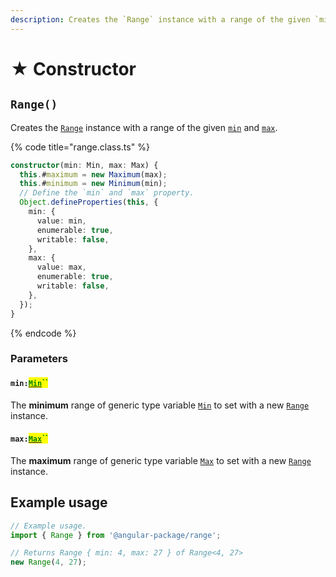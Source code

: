 ```yaml
---
description: Creates the `Range` instance with a range of the given `min` and `max`
---
```


# ★ Constructor

## `Range()`

Creates the [`Range`](broken-reference) instance with a range of the given [`min`](constructor.md#min-min) and [`max`](constructor.md#max-max).

{% code title="range.class.ts" %}
```typescript
constructor(min: Min, max: Max) {
  this.#maximum = new Maximum(max);
  this.#minimum = new Minimum(min);
  // Define the `min` and `max` property.
  Object.defineProperties(this, {
    min: {
      value: min,
      enumerable: true,
      writable: false,
    },
    max: {
      value: max,
      enumerable: true,
      writable: false,
    },
  });
}
```
{% endcode %}

### Parameters

#### `min:`[<mark style="color:green;">`Min`</mark>](generic-type-variables.md#minextendsnumber)<mark style="color:green;">``</mark>

The **minimum** range of generic type variable [`Min`](generic-type-variables.md#minextendsnumber) to set with a new [`Range`](broken-reference) instance.

#### `max:`[<mark style="color:green;">`Max`</mark>](generic-type-variables.md#maxextendsnumber)<mark style="color:green;">``</mark>

The **maximum** range of generic type variable [`Max`](generic-type-variables.md#range-less-than-min-max-greater-than-1) to set with a new [`Range`](broken-reference) instance.

## Example usage

```typescript
// Example usage.
import { Range } from '@angular-package/range';

// Returns Range { min: 4, max: 27 } of Range<4, 27>
new Range(4, 27);
```
